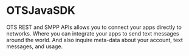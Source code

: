 # OTSJavaSDK
OTS REST and SMPP APIs allows you to connect your apps directly to networks. Where you can integrate your apps to send text messages around the world. And also inquire meta-data about your account, text messages, and usage.
